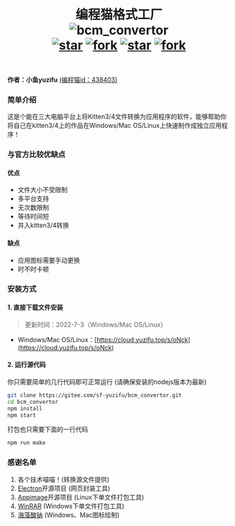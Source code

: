 <h1 align="center">
    <br>
    编程猫格式工厂
    <br>
    <img alt="bcm_convertor" src="https://server.yuzifu.top:25266/down/78G7G3mC3na7"/>
    <br>
    <a href='https://gitee.com/sf-yuzifu/bcm_convertor/stargazers'><img src='https://gitee.com/sf-yuzifu/bcm_convertor/badge/star.svg?theme=white' alt='star'></img></a>
    <a href='https://gitee.com/sf-yuzifu/bcm_convertor/members'><img src='https://gitee.com/sf-yuzifu/bcm_convertor/badge/fork.svg?theme=white' alt='fork'></img></a>
    <a href='https://github.com/sf-yuzifu/bcm_convertor/stargazers'><img src='https://github.com/sf-yuzifu/bcm_convertor/badge/star.svg?theme=white' alt='star'></img></a>
    <a href='https://github.com/sf-yuzifu/bcm_convertor/members'><img src='https://github.com/sf-yuzifu/bcm_convertor/badge/fork.svg?theme=white' alt='fork'></img></a>
    <br>
</h1>
<br>

**作者：小鱼yuzifu**  [(编程猫id：438403)](https://shequ.codemao.cn/user/438403)

### 简单介绍

这是个能在三大电脑平台上将Kitten3/4文件转换为应用程序的软件，能够帮助你将自己在kitten3/4上的作品在Windows/Mac OS/Linux上快速制作成独立应用程序！

### 与官方比较优缺点

#### 优点

* 文件大小不受限制  
* 多平台支持  
* 无次数限制  
* 等待时间短
* 并入kitten3/4转换

#### 缺点

* 应用图标需要手动更换
* 时不时卡顿

### 安装方式

#### 1. 直接下载文件安装

> 更新时间：2022-7-3（Windows/Mac OS/Linux）

* Windows/Mac OS/Linux：[https://cloud.yuzifu.top/s/oNck](https://cloud.yuzifu.top/s/oNck)

#### 2. 运行源代码

你只需要简单的几行代码即可正常运行 (请确保安装的nodejs版本为最新)

```bash
git clone https://gitee.com/sf-yuzifu/bcm_convertor.git
cd bcm_convertor
npm install
npm start
```

打包也只需要下面的一行代码

```bash
npm run make
```

### 感谢名单

1. 各个技术喵喵！(转换源文件提供)
2. [Electron](https://github.com/electron/electron)开源项目 (网页封装工具)
3. [Appimage](https://github.com/AppImage/appimagekit)开源项目 (Linux下单文件打包工具)
4. [WinRAR](http://www.winrar.com.cn/) (Windows下单文件打包工具)
5. [海藻酸钠](https://gitee.com/sodiumcode) (Windows、Mac图标绘制)
